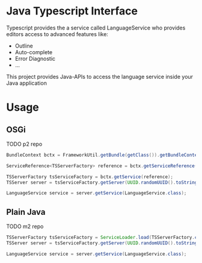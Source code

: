 # Java Typescript Interface

Typescript provides the a service called LanguageService who provides editors access to advanced features like:

* Outline
* Auto-complete
* Error Diagnostic
* ...

This project provides Java-APIs to access the language service inside your Java application

# Usage

## OSGi

TODO p2 repo

```java
BundleContext bctx = FrameworkUtil.getBundle(getClass()).getBundleContext();

ServiceReference<TSServerFactory> reference = bctx.getServiceReference(TSServerFactory.class);

TSServerFactory tsServiceFactory = bctx.getService(reference);
TSServer server = tsServiceFactory.getServer(UUID.randomUUID().toString());

LanguageService service = server.getService(LanguageService.class);
```

## Plain Java

TODO m2 repo

```java
TSServerFactory tsServiceFactory = ServiceLoader.load(TSServerFactory.class);
TSServer server = tsServiceFactory.getServer(UUID.randomUUID().toString());

LanguageService service = server.getService(LanguageService.class);
```
